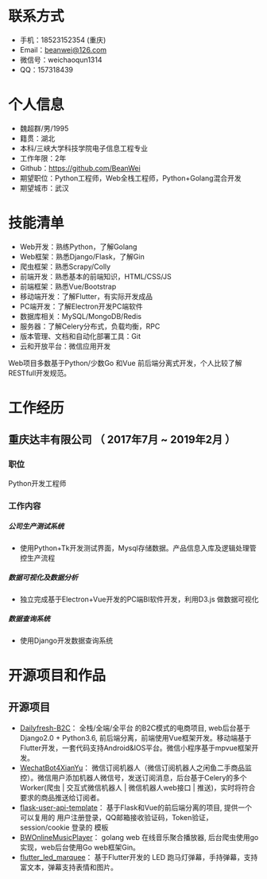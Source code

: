 # 联系方式
- 手机：18523152354  (重庆) 
- Email：beanwei@126.com
- 微信号：weichaoqun1314
- QQ：157318439

# 个人信息
 - 魏超群/男/1995
 - 籍贯：湖北
 - 本科/三峡大学科技学院电子信息工程专业
 - 工作年限：2年
 - Github：https://github.com/BeanWei 
 - 期望职位：Python工程师，Web全栈工程师，Python+Golang混合开发
 - 期望城市：武汉

# 技能清单
- Web开发：熟练Python，了解Golang
- Web框架：熟悉Django/Flask，了解Gin
- 爬虫框架：熟悉Scrapy/Colly
- 前端开发：熟悉基本的前端知识，HTML/CSS/JS
- 前端框架：熟悉Vue/Bootstrap
- 移动端开发：了解Flutter，有实际开发成品
- PC端开发：了解Electron开发PC端软件
- 数据库相关：MySQL/MongoDB/Redis
- 服务器：了解Celery分布式，负载均衡，RPC
- 版本管理、文档和自动化部署工具：Git
- 云和开放平台：微信应用开发

Web项目多数基于Python/少数Go 和Vue 前后端分离式开发，个人比较了解RESTfull开发规范。

# 工作经历

## 重庆达丰有限公司 （ 2017年7月 ~ 2019年2月 ）

### 职位
Python开发工程师

### 工作内容
#####  公司生产测试系统
* 使用Python+Tk开发测试界面，Mysql存储数据。产品信息入库及逻辑处理管控生产流程
##### 数据可视化及数据分析
* 独立完成基于Electron+Vue开发的PC端BI软件开发，利用D3.js 做数据可视化
##### 数据查询系统
* 使用Django开发数据查询系统
  
  
# 开源项目和作品

## 开源项目

  - [Dailyfresh-B2C](https://github.com/BeanWei/Dailyfresh-B2C)：
 全栈/全端/全平台 的B2C模式的电商项目, web后台基于Django2.0 + Python3.6, 前后端分离，前端使用Vue框架开发。移动端基于Flutter开发，一套代码支持Android&IOS平台。微信小程序基于mpvue框架开发。
 - [WechatBot4XianYu](https://github.com/BeanWei/WechatBot4XianYu)：
 微信订阅机器人（微信订阅机器人之闲鱼二手商品监控）。微信用户添加机器人微信号，发送订阅消息，后台基于Celery的多个Worker(爬虫 | 交互式微信机器人 | 微信机器人web接口 | 推送)，实时将符合要求的商品推送给订阅者。
 - [flask-user-api-template](https://github.com/BeanWei/flask-user-api-template)：
   基于Flask和Vue的前后端分离的项目, 提供一个可以复用的 用户注册登录，QQ邮箱接收验证码，Token验证，session/cookie 登录的 模板
 - [BWOnlineMusicPlayer](https://github.com/BeanWei/BWOnlineMusicPlayer)：
  golang web 在线音乐聚合播放器, 后台爬虫使用go实现，web后台使用Go web框架Gin。
 - [flutter_led_marquee](https://github.com/BeanWei/flutter_led_marquee)：
  基于Flutter开发的 LED 跑马灯弹幕，手持弹幕，支持富文本，弹幕支持表情和图片。